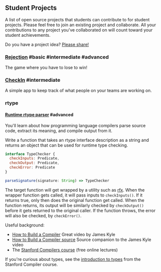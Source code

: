 ## Student Projects

A list of open source projects that students can contribute to for student projects. Please feel free to join an existing project and collaborate. All your contributions to any project you've collaborated on will count toward your student achievements.

Do you have a project idea? [Please share!](https://github.com/learn-javascript-courses/student-projects/issues/new?title=Project+idea)

### [Rejection](https://github.com/learn-javascript-courses/rejection) #basic #intermediate #advanced

The game where you have to lose to win!


### [CheckIn](https://github.com/learn-javascript-courses/checkin) #intermediate

A simple app to keep track of what people on your teams are working on.


### rtype

#### [Runtime rtype parser](https://github.com/ericelliott/rtype/issues/62) #advanced

You'll learn about how programming language compilers parse source code, extract its meaning, and compile output from it.

Write a function that takes an rtype interface description as a string and returns an object that can be used for runtime type checking.

```js
interface TypeChecker {
  checkInputs: Predicate,
  checkOutput: Predicate,
  checkError: Predicate
}

parseSignature(signature: String) => TypeChecker
```

The target function will get wrapped by a utility such as [rfx](https://github.com/ericelliott/rfx). When the wrapper function gets called, it will pass inputs to `checkInputs()`. If it returns true, only then does the original function get called. When the function returns, its output will be similarly checked by `checkOutput()` before it gets returned to the original caller. If the function throws, the error will also be checked, by `checkError()`.

Useful background:

* [How to Build a Compiler](https://www.youtube.com/watch?v=Tar4WgAfMr4) Great video by James Kyle
* [How to Build a Compiler source](https://github.com/thejameskyle/the-super-tiny-compiler) Source companion to the James Kyle video
* The [Stanford Compilers course](https://www.coursera.org/course/compilers) (free online lectures)

If you're curious about types, see the [introduction to types](https://class.coursera.org/compilers/lecture/45) from the Stanford Compiler course.
